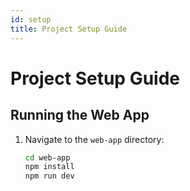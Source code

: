 ```yaml
---
id: setup
title: Project Setup Guide
---
```


# Project Setup Guide

## Running the Web App

1. Navigate to the `web-app` directory:
   ```bash
   cd web-app
   npm install
   npm run dev
